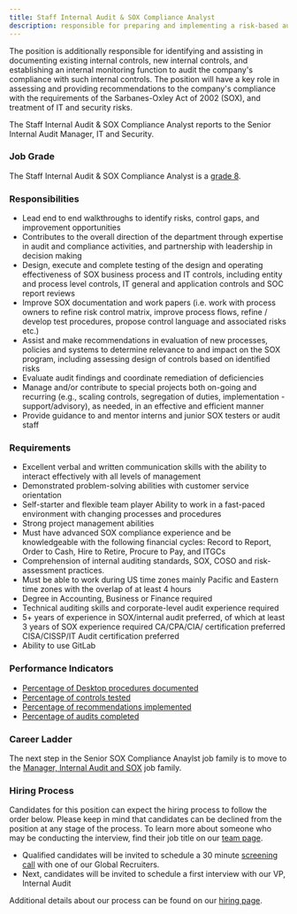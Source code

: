 ```yaml
---
title: Staff Internal Audit & SOX Compliance Analyst
description: responsible for preparing and implementing a risk-based audit plan to assess, report on, and make suggestions for improving the company's key operational, finance, and internal controls with a specialty in IT risk and security
---
```


The position is additionally responsible for identifying and assisting in documenting existing internal controls, new internal controls, and establishing an internal monitoring function to audit the company's compliance with such internal controls. The position will have a key role in assessing and providing recommendations to the company's compliance with the requirements of the Sarbanes-Oxley Act of 2002 (SOX), and treatment of IT and security risks.

The Staff Internal Audit & SOX Compliance Analyst reports to the Senior Internal Audit Manager, IT and Security.

### Job Grade

The Staff Internal Audit & SOX Compliance Analyst is a [grade 8](/handbook/total-rewards/compensation/compensation-calculator/#gitlab-job-grades).

### Responsibilities

- Lead end to end walkthroughs to identify risks, control gaps, and improvement opportunities
- Contributes to the overall direction of the department through expertise in audit and compliance activities, and partnership with leadership in decision making
- Design, execute and complete testing of the design and operating effectiveness of SOX business process and IT controls, including entity and process level controls, IT general and application controls and SOC report reviews
- Improve SOX documentation and work papers (i.e. work with process owners to refine risk control matrix, improve process flows, refine / develop test procedures, propose control language and associated risks etc.)
- Assist and make recommendations in evaluation of new processes, policies and systems to determine relevance to and impact on the SOX program, including assessing design of controls based on identified risks
- Evaluate audit findings and coordinate remediation of deficiencies
- Manage and/or contribute to special projects both on-going and recurring (e.g., scaling controls, segregation of duties, implementation - support/advisory), as needed, in an effective and efficient manner
- Provide guidance to and mentor interns and junior SOX testers or audit staff

### Requirements

- Excellent verbal and written communication skills with the ability to interact effectively with all levels of management
- Demonstrated problem-solving abilities with customer service orientation
- Self-starter and flexible team player
Ability to work in a fast-paced environment with changing processes and procedures
- Strong project management abilities
- Must have advanced SOX compliance experience and be knowledgeable with the following financial cycles: Record to Report, Order to Cash, Hire to Retire, Procure to Pay, and ITGCs
- Comprehension of internal auditing standards, SOX, COSO and risk-assessment practices.
- Must be able to work during US time zones mainly Pacific and Eastern time zones with the overlap of at least 4 hours
- Degree in Accounting, Business or Finance required
- Technical auditing skills and corporate-level audit experience required
- 5+ years of experience in SOX/internal audit preferred, of which at least 3 years of SOX experience required
CA/CPA/CIA/ certification preferred
CISA/CISSP/IT Audit certification preferred
- Ability to use GitLab

### Performance Indicators

- [Percentage of Desktop procedures documented](https://internal.gitlab.com/handbook/internal-audit/#internal-audit-performance-measures)
- [Percentage of controls tested](https://internal.gitlab.com/handbook/internal-audit/#internal-audit-performance-measures)
- [Percentage of recommendations implemented](https://internal.gitlab.com/handbook/internal-audit/#internal-audit-performance-measures)
- [Percentage of audits completed](https://internal.gitlab.com/handbook/internal-audit/#internal-audit-performance-measures)

### Career Ladder

The next step in the Senior SOX Compliance Anaylst job family is to move to the [Manager, Internal Audit and SOX](/job-families/finance/internal-audit/#manager-internal-audit) job family.

### Hiring Process

Candidates for this position can expect the hiring process to follow the order below. Please keep in mind that candidates can be declined from the position at any stage of the process. To learn more about someone who may be conducting the interview, find their job title on our [team page](/handbook/company/team/).

- Qualified candidates will be invited to schedule a 30 minute [screening call](/handbook/hiring/interviewing/) with one of our Global Recruiters.
- Next, candidates will be invited to schedule a first interview with our VP, Internal Audit

Additional details about our process can be found on our [hiring page](/handbook/hiring/).
